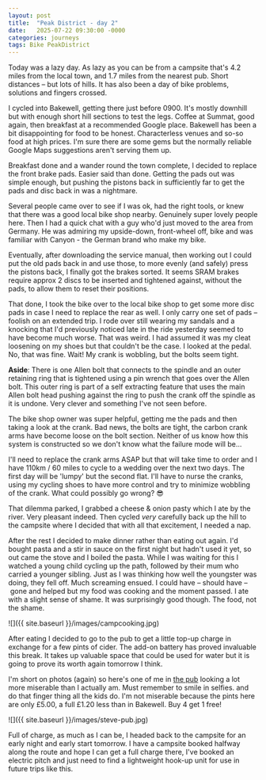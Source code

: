 ```yaml
---
layout: post
title:  "Peak District - day 2"
date:   2025-07-22 09:30:00 -0000
categories: journeys
tags: Bike PeakDistrict
---
```


Today was a lazy day. As lazy as you can be from a campsite that's 4.2 miles from the local town, and 1.7 miles from the nearest pub. Short distances – but lots of hills. It has also been a day of bike problems, solutions and fingers crossed.

I cycled into Bakewell, getting there just before 0900. It's mostly downhill but with enough short hill sections to test the legs. Coffee at Summat, good again, then breakfast at a recommended Google place. Bakewell has been a bit disappointing for food to be honest. Characterless venues and so-so food at high prices. I'm sure there are some gems but the normally reliable Google Maps suggestions aren't serving them up.

Breakfast done and a wander round the town complete, I decided to replace the front brake pads. Easier said than done. Getting the pads out was simple enough, but pushing the pistons back in sufficiently far to get the pads and disc back in was a nightmare.

Several people came over to see if I was ok, had the right tools, or knew that there was a good local bike shop nearby. Genuinely super lovely people here. Then I had a quick chat with a guy who'd just moved to the area from Germany. He was admiring my upside-down, front-wheel off, bike and was familiar with Canyon - the German brand who make my bike.

Eventually, after downloading the service manual, then working out I could put the old pads back in and use those, to more evenly (and safely) press the pistons back, I finally got the brakes sorted. It seems SRAM brakes require approx 2 discs to be inserted and tightened against, without the pads, to allow them to reset their positions.

That done, I took the bike over to the local bike shop to get some more disc pads in case I need to replace the rear as well. I only carry one set of pads – foolish on an extended trip. I rode over still wearing my sandals and a knocking that I'd previously noticed late in the ride yesterday seemed to have become much worse. That was weird. I had assumed it was my cleat loosening on my shoes but that couldn't be the case. I looked at the pedal. No, that was fine. Wait! My crank is wobbling, but the bolts seem tight.

**Aside**: There is one Allen bolt that connects to the spindle and an outer retaining ring that is tightened using a pin wrench that goes over the Allen bolt. This outer ring is part of a self extracting feature that uses the main Allen bolt head pushing against the ring to push the crank off the spindle as it is undone. Very clever and something I've not seen before.  

The bike shop owner was super helpful, getting me the pads and then taking a look at the crank. Bad news, the bolts are tight, the carbon crank arms have become loose on the bolt section. Neither of us know how this system is constructed so we don't know what the failure mode will be...

I'll need to replace the crank arms ASAP but that will take time to order and I have 110km / 60 miles to cycle to a wedding over the next two days. The first day will be 'lumpy' but the second flat. I'll have to nurse the cranks, using my cycling shoes to have more control and try to minimize wobbling of the crank. What could possibly go wrong? 😎

That dilemma parked, I grabbed a cheese & onion pasty which I ate by the river. Very pleasant indeed. Then cycled *very* carefully back up the hill to the campsite where I decided that with all that excitement, I needed a nap.

After the rest I decided to make dinner rather than eating out again. I'd bought pasta and a stir in sauce on the first night but hadn't used it yet, so out came the stove and I boiled the pasta. While I was waiting for this I watched a young child cycling up the path, followed by their mum who carried a younger sibling. Just as I was thinking how well the youngster was doing, they fell off. Much screaming ensued. I could have – should have – gone and helped but my food was cooking and the moment passed. I ate with a slight sense of shame. It was surprisingly good though. The food, not the shame. 

![]({{ site.baseurl }}/images/campcooking.jpg)

After eating I decided to go to the pub to get a little top-up charge in exchange for a few pints of cider. The add-on battery has proved invaluable this break. It takes up valuable space that could be used for water but it is going to prove its worth again tomorrow I think.

I'm short on photos (again) so here's one of me in [the pub][bullshead] looking a lot more miserable than I actually am. Must remember to smile in selfies. and do that finger thing all the kids do. I'm not miserable because the pints here are only £5.00, a full £1.20 less than in Bakewell. Buy 4 get 1 free!

![]({{ site.baseurl }}/images/steve-pub.jpg)

Full of charge, as much as I can be, I headed back to the campsite for an early night and early start tomorrow. I have a campsite booked halfway along the route and hope I can get a full charge there, I've booked an electric pitch and just need to find a lightweight hook-up unit for use in future trips like this.

[bullshead]: http://www.thebullsheadmonyash.co.uk/
